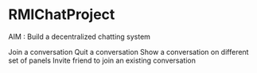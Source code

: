 # RMIChatProject

AIM : Build a decentralized chatting system

Join a conversation
Quit a conversation
Show a conversation on different set of panels
Invite friend to join an existing conversation
